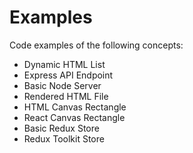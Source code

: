 # Examples

Code examples of the following concepts:
- Dynamic HTML List
- Express API Endpoint
- Basic Node Server
- Rendered HTML File
- HTML Canvas Rectangle
- React Canvas Rectangle
- Basic Redux Store
- Redux Toolkit Store